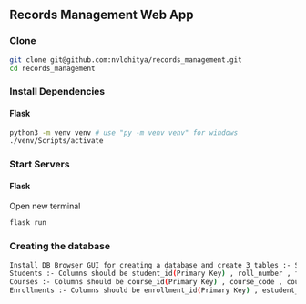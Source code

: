 ## Records Management Web App

### Clone
```bash
git clone git@github.com:nvlohitya/records_management.git
cd records_management
```

### Install Dependencies

#### Flask
```bash
python3 -m venv venv # use "py -m venv venv" for windows
./venv/Scripts/activate
```

### Start Servers

#### Flask
Open new terminal
```bash
flask run
```

### Creating the database
```bash
Install DB Browser GUI for creating a database and create 3 tables :- Students , Courses and Enrollments
Students :- Columns should be student_id(Primary Key) , roll_number , first_name , last_name
Courses :- Columns should be course_id(Primary Key) , course_code , course_name , course_description
Enrollments :- Columns should be enrollment_id(Primary Key) , estudent_id(Foreign Key student.student_id) , ecourse_id(Foreign Key course.course_id)
```



